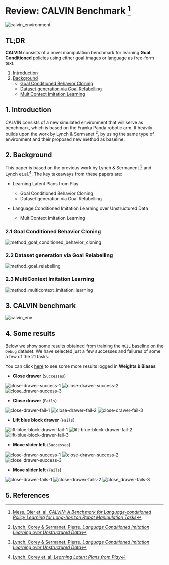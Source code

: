 # Review: CALVIN Benchmark [^1]

![calvin_environment][gif_calvin_env_2]

## TL;DR

**CALVIN** consists of a novel manipulation benchmark for learning **Goal Conditioned**
policies using either goal images or language as free-form text.

1. [Introduction](#1-introduction)
2. [Background](#2-background)
    + [Goal Conditioned Behavior Cloning](#21-goal-conditioned-behavior-cloning)
    + [Dataset generation via Goal Relabelling](#22-dataset-generation-via-goal-relabelling)
    + [MultiContext Imitation Learning](#23-multicontext-imitation-learning)

## 1. Introduction

CALVIN consists of a new simulated environment that will serve as benchmark,
which is based on the Franka Panda robotic arm. It heavily builds upon the work
by Lynch & Sermanet [^2], by using the same type of environment and their
proposed new method as baseline.

## 2. Background

This paper is based on the previous work by Lynch & Sermanent [^2] and Lynch
et.al.[^3]. The key takeaways from these papers are:

- Learning Latent Plans from Play
    + Goal Conditioned Behavior Cloning
    + Dataset generation via Goal Relabelling

- Language Conditioned Imitation Learning over Unstructured Data
    + MultiContext Imitation Learning

### 2.1 Goal Conditioned Behavior Cloning

![method_goal_conditioned_behavior_cloning][img_goal_conditioned_behavior_cloning]

### 2.2 Dataset generation via Goal Relabelling

![method_goal_relabelling][img_goal_relabelling]

### 2.3 MultiContext Imitation Learning

![method_multicontext_imitation_learning][img_multicontext_imitation_learning]

## 3. CALVIN benchmark

![calvin_env][gif_calvin_env_1]

## 4. Some results

Below we show some results obtained from training the `MCIL` baseline on the `Debug`
dataset. We have selected just a few successes and failures of some a few of the
21 tasks.

You can click [here][0] to see some more results logged in **Weights & Biases**

- **Close drawer** (`Successes`)

![close-drawer-success-1][img_results_close_drawer_success_1]
![close-drawer-success-2][img_results_close_drawer_success_2]
![close_drawer-success-3][img_results_close_drawer_success_3]

- **Close drawer** (`Fails`)

![close-drawer-fail-1][img_results_close_drawer_fail_1]
![close-drawer-fail-2][img_results_close_drawer_fail_2]
![close-drawer-fail-3][img_results_close_drawer_fail_3]

- **Lift blue block drawer** (`Fails`)

![lift-blue-block-drawer-fail-1][img_results_lift_blue_block_drawer_fail_1]
![lift-blue-block-drawer-fail-2][img_results_lift_blue_block_drawer_fail_2]
![lift-blue-block-drawer-fail-3][img_results_lift_blue_block_drawer_fail_3]

- **Move slider left** (`Successes`)

![close-drawer-success-1][img_results_move_slider_left_success_1]
![close-drawer-success-2][img_results_move_slider_left_success_2]
![close_drawer-success-3][img_results_move_slider_left_success_3]

- **Move slider left** (`Fails`)

![close-drawer-fails-1][img_results_move_slider_left_fail_1]
![close-drawer-fails-2][img_results_move_slider_left_fail_2]
![close_drawer-fails-3][img_results_move_slider_left_fail_3]



## 5. References

[^1]: [Mess, Oier et. al. *CALVIN: A Benchmark for Language-conditioned Policy Learning for Long-horizon Robot Manipulation Tasks*](https://arxiv.org/pdf/2112.03227.pdf)
[^2]: [Lynch, Corey & Sermanet, Pierre. *Language Conditioned Imitation Learning over Unstructured Data*](https://arxiv.org/pdf/2005.07648.pdf)
[^3]: [Lynch, Corey et. al. *Learning Latent Plans from Play*](https://arxiv.org/pdf/1903.01973.pdf)



[//]: # (References)

<!-- URLS -->

[0]: <https://api.wandb.ai/links/rl-loco/k59km9vc> (ref-wandb-report-1)
[1]: <https://learning-from-play.github.io/> (ref-lfp-website)
[2]: <https://language-play.github.io/> (ref-lang-lfp-website)

<!-- IMAGES -->

[gif_calvin_env_1]: images/gif_calvin_environment.gif
[gif_calvin_env_2]: images/gif_calvin_env_full.gif

[img_goal_conditioned_behavior_cloning]: images/img_goal_conditioned_behavior_cloning.png
[img_goal_relabelling]: images/img_goal_relabelling.png
[img_multicontext_imitation_learning]: images/img_multicontext_imitation_learning.png

[img_results_close_drawer_success_1]: images/img_close_drawer_success_1.gif
[img_results_close_drawer_success_2]: images/img_close_drawer_success_2.gif
[img_results_close_drawer_success_3]: images/img_close_drawer_success_3.gif
[img_results_close_drawer_fail_1]: images/img_close_drawer_fail_1.gif
[img_results_close_drawer_fail_2]: images/img_close_drawer_fail_2.gif
[img_results_close_drawer_fail_3]: images/img_close_drawer_fail_3.gif

[img_results_lift_blue_block_drawer_fail_1]: images/img_lift_blue_block_drawer_fail_1.gif
[img_results_lift_blue_block_drawer_fail_2]: images/img_lift_blue_block_drawer_fail_2.gif
[img_results_lift_blue_block_drawer_fail_3]: images/img_lift_blue_block_drawer_fail_3.gif

[img_results_move_slider_left_success_1]: images/img_move_slider_left_success_1.gif
[img_results_move_slider_left_success_2]: images/img_move_slider_left_success_2.gif
[img_results_move_slider_left_success_3]: images/img_move_slider_left_success_3.gif
[img_results_move_slider_left_fail_1]: images/img_move_slider_left_fail_1.gif
[img_results_move_slider_left_fail_2]: images/img_move_slider_left_fail_2.gif
[img_results_move_slider_left_fail_3]: images/img_move_slider_left_fail_3.gif
